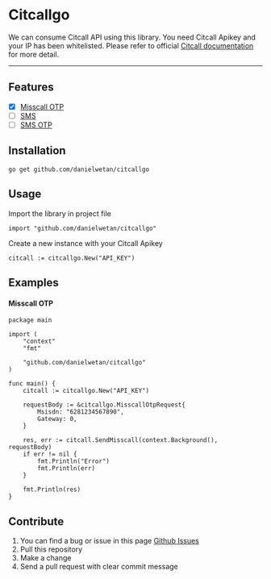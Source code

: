 # Citcallgo
We can consume Citcall API using this library. You need Citcall Apikey and your IP has been whitelisted. Please refer to official [Citcall documentation](https://docs.citcall.com/) for more detail.

---

## Features
- [X] [Misscall OTP](https://docs.citcall.com/?j#assynchronous-miscall)
- [ ] [SMS](https://docs.citcall.com/?j#sms)
- [ ] [SMS OTP](https://docs.citcall.com/?j#sms-otp)

## Installation

```bash=
go get github.com/danielwetan/citcallgo
```


## Usage
Import the library in project file
```go=
import "github.com/danielwetan/citcallgo"
```

Create a new instance with your Citcall Apikey
```go=
citcall := citcallgo.New("API_KEY")
```

## Examples

#### Misscall OTP
```go=
package main

import (
	"context"
	"fmt"

	"github.com/danielwetan/citcallgo"
)

func main() {
	citcall := citcallgo.New("API_KEY")

	requestBody := &citcallgo.MisscallOtpRequest{
		Msisdn: "6281234567890",
		Gateway: 0,
	}

	res, err := citcall.SendMisscall(context.Background(), requestBody)
	if err != nil {
		fmt.Println("Error")
		fmt.Println(err)
	}

	fmt.Println(res)
}

```

## Contribute
1. You can find a bug or issue in this page [Github Issues](http://github.com/danielwetan/citcallgo/issues)
2. Pull this repository
3. Make a change
4. Send a pull request with clear commit message